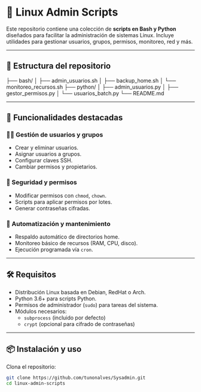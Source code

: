 # 🐧 Linux Admin Scripts

Este repositorio contiene una colección de **scripts en Bash y Python** diseñados para facilitar la administración de sistemas Linux. Incluye utilidades para gestionar usuarios, grupos, permisos, monitoreo, red y más.

---

## 📁 Estructura del repositorio

├── bash/
│ ├── admin_usuarios.sh
│ ├── backup_home.sh
│ └── monitoreo_recursos.sh
├── python/
│ ├── admin_usuarios.py
│ ├── gestor_permisos.py
│ └── usuarios_batch.py
└── README.md


---

## 🚀 Funcionalidades destacadas

### 🧑‍💼 Gestión de usuarios y grupos
- Crear y eliminar usuarios.
- Asignar usuarios a grupos.
- Configurar claves SSH.
- Cambiar permisos y propietarios.

### 🔐 Seguridad y permisos
- Modificar permisos con `chmod`, `chown`.
- Scripts para aplicar permisos por lotes.
- Generar contraseñas cifradas.

### 🔄 Automatización y mantenimiento
- Respaldo automático de directorios home.
- Monitoreo básico de recursos (RAM, CPU, disco).
- Ejecución programada vía `cron`.

---

## 🛠️ Requisitos

- Distribución Linux basada en Debian, RedHat o Arch.
- Python 3.6+ para scripts Python.
- Permisos de administrador (`sudo`) para tareas del sistema.
- Módulos necesarios:
  - `subprocess` (incluido por defecto)
  - `crypt` (opcional para cifrado de contraseñas)

---

## 📦 Instalación y uso

Clona el repositorio:

```bash
git clone https://github.com/tunonalves/Sysadmin.git
cd linux-admin-scripts
